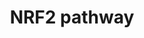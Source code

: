 ---
annotations:
- id: PW:0000004
  parent: regulatory pathway
  type: Pathway Ontology
  value: regulatory pathway
authors:
- Mkutmon
- Elisa
description: NRF2 is part of a group of transcription factors called nuclear receptors.
  It is activated under oxidative stress conditions and subsequently activates several
  antioxidative genes and proteins.
last-edited: 2016-07-25
organisms:
- Bos taurus
redirect_from:
- /index.php/Pathway:WP3190
- /instance/WP3190
- /instance/WP3190_rr87958
revision: r87958
schema-jsonld:
- '@context': https://schema.org/
  '@id': https://wikipathways.github.io/pathways/WP3190.html
  '@type': Dataset
  creator:
    '@type': Organization
    name: WikiPathways
  description: NRF2 is part of a group of transcription factors called nuclear receptors.
    It is activated under oxidative stress conditions and subsequently activates several
    antioxidative genes and proteins.
  keywords:
  - ABCC4
  - ABCC5
  - ADH7
  - AGER
  - ALDH3A1
  - BLVRB
  - CBR3
  - CES1
  - CES2
  - CES3
  - CES4A
  - CES5A
  - CYP2A6
  - CYP4A11
  - DNAJB1
  - ECSOD
  - EGR1
  - EPHA2
  - EPHA3
  - FGF13
  - FTL
  - G6PD
  - GCLC
  - GCLM
  - GGFBPP5
  - GGT1
  - GPX2
  - GPX3
  - GSR
  - GSTA2
  - GSTA4
  - GSTM1
  - GSTM3
  - GSTP1
  - GSTT1
  - HBEGF
  - HGF
  - HMOX1
  - HSP90AA1
  - HSP90AB1
  - HSPA1A
  - KEAP1
  - Ligand
  - MAFF
  - MAFG
  - ME1
  - MGST2
  - MGST3
  - NFE2L2
  - NQO1
  - PDGFB
  - PGD
  - PPARD
  - PRDX1
  - PRDX6
  - PTGR1
  - RXRA
  - SERPINA1
  - SGLT1
  - SLC2A1
  - SLC2A10
  - SLC2A11
  - SLC2A12
  - SLC2A13
  - SLC2A2
  - SLC2A3
  - SLC2A4
  - SLC2A5
  - SLC2A6
  - SLC2A8
  - SLC2A9
  - SLC39A1
  - SLC39A10
  - SLC39A11
  - SLC39A12
  - SLC39A13
  - SLC39A14
  - SLC39A2
  - SLC39A3
  - SLC39A4
  - SLC39A5
  - SLC39A6
  - SLC39A7
  - SLC39A8
  - SLC39A9
  - SLC5A10
  - SLC5A11
  - SLC5A12
  - SLC5A2
  - SLC5A4
  - SLC5A5
  - SLC5A6
  - SLC5A7
  - SLC5A9
  - SLC6A1
  - SLC6A11
  - SLC6A13
  - SLC6A15
  - SLC6A16
  - SLC6A17
  - SLC6A18
  - SLC6A19
  - SLC6A2
  - SLC6A20
  - SLC6A3
  - SLC6A4
  - SLC6A5
  - SLC6A6
  - SLC6A7
  - SLC6A8
  - SLC6A9
  - SLC7A11
  - SMCT1
  - SQSTM1
  - TGFA
  - TGFB1
  - TGFB2
  - TGFBR2
  - TXN
  - TXNRD1
  - UGT1A1
  - UGT1A3
  - UGT1A4
  - UGT2B7
  license: CC0
  name: NRF2 pathway
seo: CreativeWork
title: NRF2 pathway
wpid: WP3190
---